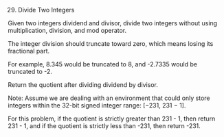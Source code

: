 29. Divide Two Integers

Given two integers dividend and divisor, divide two integers without using multiplication, division, and mod operator.

The integer division should truncate toward zero, which means losing its fractional part. 

For example, 8.345 would be truncated to 8, and -2.7335 would be truncated to -2.

Return the quotient after dividing dividend by divisor.

Note: Assume we are dealing with an environment that could only store integers within the 32-bit signed integer range: [−231, 231 − 1]. 

For this problem, if the quotient is strictly greater than 231 - 1, then return 231 - 1, and if the quotient is strictly less than -231, then return -231.
